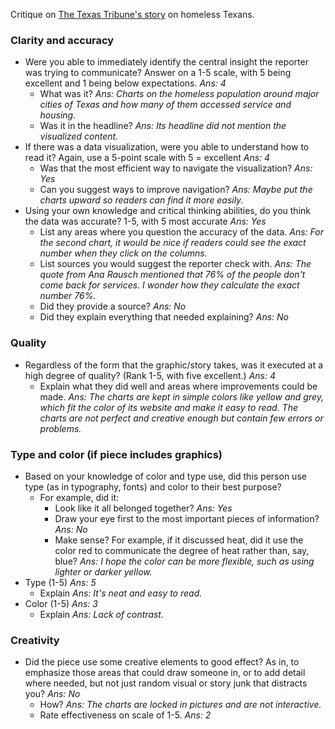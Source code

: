Critique on [The Texas Tribune's story](https://www.texastribune.org/2019/12/09/how-many-people-are-homeless-texas-least-25000/) on homeless Texans.

### Clarity and accuracy

* Were you able to immediately identify the central insight the reporter was trying to communicate? Answer on a 1-5 scale, with 5 being excellent and 1 being below expectations. *Ans: 4*
   * What was it? *Ans: Charts on the homeless population around major cities of Texas and how many of them accessed service and housing.* 
   * Was it in the headline? *Ans: Its headline did not mention the visualized content.*
* If there was a data visualization, were you able to understand how to read it? Again, use a 5-point scale with 5 = excellent *Ans: 4*
   * Was that the most efficient way to navigate the visualization? *Ans: Yes* 
   * Can you suggest ways to improve navigation? *Ans: Maybe put the charts upward so readers can find it more easily.*
* Using your own knowledge and critical thinking abilities, do you think the data was accurate? 1-5, with 5 most accurate *Ans: Yes*
   * List any areas where you question the accuracy of the data. *Ans: For the second chart, it would be nice if readers could see the exact number when they click on the columns.*
   * List sources you would suggest the reporter check with. *Ans: The quote from Ana Rausch mentioned that 76% of the people don't come back for services. I wonder how they calculate the exact number 76%.*
   * Did they provide a source? *Ans: No*
   * Did they explain everything that needed explaining? *Ans: No*

### Quality

* Regardless of the form that the graphic/story takes, was it executed at a high degree of quality? (Rank 1-5, with five excellent.) *Ans: 4*
   * Explain what they did well and areas where improvements could be made. *Ans: The charts are kept in simple colors like yellow and grey, which fit the color of its website and make it easy to read. The charts are not perfect and creative enough but contain few errors or problems.*

### Type and color (if piece includes graphics)

* Based on your knowledge of color and type use, did this person use type (as in typography, fonts) and color to their best purpose?
   * For example, did it: 
       * Look like it all belonged together? *Ans: Yes*
       * Draw your eye first to the most important pieces of information? *Ans: No*
       * Make sense? For example, if it discussed heat, did it use the color red to communicate the degree of heat rather than, say, blue? *Ans: I hope the color can be more flexible, such as using lighter or darker yellow.*
* Type (1-5) *Ans: 5*
   * Explain *Ans: It's neat and easy to read.*
* Color (1-5) *Ans: 3*
   * Explain *Ans: Lack of contrast.*
   
### Creativity

* Did the piece use some creative elements to good effect? As in, to emphasize those areas that could draw someone in, or to add detail where needed, but not just random visual or story junk that distracts you? *Ans: No*
   * How? *Ans: The charts are locked in pictures and are not interactive.*
   * Rate effectiveness on scale of 1-5. *Ans: 2*
